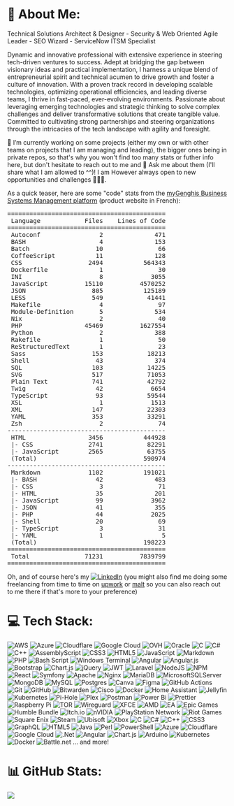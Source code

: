 <!--
## Hi there 👋

**douzzel/douzzel** is a ✨ _special_ ✨ repository because its `README.md` (this file) appears on your GitHub profile.

Here are some ideas to get you started:

- 🔭 I’m currently working on ...
- 🌱 I’m currently learning ...
- 👯 I’m looking to collaborate on ...
- 🤔 I’m looking for help with ...
- 💬 Ask me about ...
- 📫 How to reach me: ...
- 😄 Pronouns: ...
- ⚡ Fun fact: ...
-->

# 💫 About Me:
Technical Solutions Architect & Designer  -  Security & Web Oriented Agile Leader  -  SEO Wizard  -  ServiceNow ITSM Specialist

Dynamic and innovative professional with extensive experience in steering tech-driven ventures to success. Adept at bridging the gap between visionary ideas and practical implementation, I harness a unique blend of entrepreneurial spirit and technical acumen to drive growth and foster a culture of innovation. With a proven track record in developing scalable technologies, optimizing operational efficiencies, and leading diverse teams, I thrive in fast-paced, ever-evolving environments. Passionate about leveraging emerging technologies and strategic thinking to solve complex challenges and deliver transformative solutions that create tangible value. Committed to cultivating strong partnerships and steering organizations through the intricacies of the tech landscape with agility and foresight.<br>

🔭 I’m currently working on some projects (either my own or with other teams on projects that I am managing and leading), the bigger ones being in private repos, so that's why you won't find too many stats or futher info here, but don't hesitate to reach out to me and 💬 Ask me about them (I'll share what I am allowed to ^^)!
I am However always open to new opportunities and challenges 👨🏽‍💻.

As a quick teaser, here are some "code" stats from the [myGenghis Business Systems Management platform](https://mygenghis.graphene-bsm.com) (product website in French):
<pre>
===========================================
 Language            Files    Lines of Code
===========================================
 Autoconf                2              471
 BASH                    4              153
 Batch                  10               66
 CoffeeScript           11              128
 CSS                  2494           564343
 Dockerfile              1               30
 INI                     8             3055
 JavaScript          15110          4570252
 JSON                  805           125189
 LESS                  549            41441
 Makefile                4               97
 Module-Definition       5              534
 Nix                     2               40
 PHP                 45469          1627554
 Python                  2              388
 Rakefile                1               50
 ReStructuredText        1               23
 Sass                  153            18213
 Shell                  43              374
 SQL                   103            14225
 SVG                   517            71053
 Plain Text            741            42792
 Twig                   42             6654
 TypeScript             93            59544
 XSL                     1             1513
 XML                   147            22303
 YAML                  353            33291
 Zsh                     2               74
-------------------------------------------
 HTML                 3456           444928
 |- CSS               2741            82291
 |- JavaScript        2565            63755
 (Total)                             590974
-------------------------------------------
 Markdown             1102           191021
 |- BASH                42              483
 |- CSS                  3               71
 |- HTML                35              201
 |- JavaScript          99             3962
 |- JSON                41              355
 |- PHP                 44             2025
 |- Shell               20               69
 |- TypeScript           3               31
 |- YAML                 1                5
 (Total)                             198223
===========================================
 Total               71231          7839799
===========================================
</pre>

<!--## 🌐 Socials / 📫 How to reach me:-->
Oh, and of course here's my [![LinkedIn](https://img.shields.io/badge/LinkedIn-%230077B5.svg?logo=linkedin&logoColor=white)](https://linkedin.com/in/jonathan-von-teichmeister-momrelle) (you might also find me doing some freelancing from time to time on [upwork](https://www.upwork.com/freelancers/~010a1cae76d4729d90) or [malt](https://www.malt.fr/profile/jonathanvonteichmeiter) so you can also reach out to me there if that's more to your preference)

# 💻 Tech Stack:
![AWS](https://img.shields.io/badge/AWS-%23FF9900.svg?style=flat&logo=amazon-aws&logoColor=white) ![Azure](https://img.shields.io/badge/azure-%230072C6.svg?style=flat&logo=microsoftazure&logoColor=white) ![Cloudflare](https://img.shields.io/badge/Cloudflare-F38020?style=flat&logo=Cloudflare&logoColor=white) ![Google Cloud](https://img.shields.io/badge/GoogleCloud-%234285F4.svg?style=flat&logo=google-cloud&logoColor=white) ![OVH](https://img.shields.io/badge/ovh-%23123F6D.svg?style=flat&logo=ovh&logoColor=#123F6D) ![Oracle](https://img.shields.io/badge/Oracle-F80000?style=flat&logo=oracle&logoColor=white) ![C](https://img.shields.io/badge/c-%2300599C.svg?style=flat&logo=c&logoColor=white) ![C#](https://img.shields.io/badge/c%23-%23239120.svg?style=flat&logo=csharp&logoColor=white) ![C++](https://img.shields.io/badge/c++-%2300599C.svg?style=flat&logo=c%2B%2B&logoColor=white) ![AssemblyScript](https://img.shields.io/badge/assembly%20script-%23000000.svg?style=flat&logo=assemblyscript&logoColor=white) ![CSS3](https://img.shields.io/badge/css3-%231572B6.svg?style=flat&logo=css3&logoColor=white) ![HTML5](https://img.shields.io/badge/html5-%23E34F26.svg?style=flat&logo=html5&logoColor=white) ![JavaScript](https://img.shields.io/badge/javascript-%23323330.svg?style=flat&logo=javascript&logoColor=%23F7DF1E) ![Markdown](https://img.shields.io/badge/markdown-%23000000.svg?style=flat&logo=markdown&logoColor=white) ![PHP](https://img.shields.io/badge/php-%23777BB4.svg?style=flat&logo=php&logoColor=white) ![Bash Script](https://img.shields.io/badge/bash_script-%23121011.svg?style=flat&logo=gnu-bash&logoColor=white) ![Windows Terminal](https://img.shields.io/badge/Windows%20Terminal-%234D4D4D.svg?style=flat&logo=windows-terminal&logoColor=white) ![Angular](https://img.shields.io/badge/angular-%23DD0031.svg?style=flat&logo=angular&logoColor=white) ![Angular.js](https://img.shields.io/badge/angular.js-%23E23237.svg?style=flat&logo=angularjs&logoColor=white) ![Bootstrap](https://img.shields.io/badge/bootstrap-%238511FA.svg?style=flat&logo=bootstrap&logoColor=white) ![Chart.js](https://img.shields.io/badge/chart.js-F5788D.svg?style=flat&logo=chart.js&logoColor=white) ![jQuery](https://img.shields.io/badge/jquery-%230769AD.svg?style=flat&logo=jquery&logoColor=white) ![JWT](https://img.shields.io/badge/JWT-black?style=flat&logo=JSON%20web%20tokens) ![Laravel](https://img.shields.io/badge/laravel-%23FF2D20.svg?style=flat&logo=laravel&logoColor=white) ![NodeJS](https://img.shields.io/badge/node.js-6DA55F?style=flat&logo=node.js&logoColor=white) ![NPM](https://img.shields.io/badge/NPM-%23CB3837.svg?style=flat&logo=npm&logoColor=white) ![React](https://img.shields.io/badge/react-%2320232a.svg?style=flat&logo=react&logoColor=%2361DAFB) ![Symfony](https://img.shields.io/badge/symfony-%23000000.svg?style=flat&logo=symfony&logoColor=white) ![Apache](https://img.shields.io/badge/apache-%23D42029.svg?style=flat&logo=apache&logoColor=white) ![Nginx](https://img.shields.io/badge/nginx-%23009639.svg?style=flat&logo=nginx&logoColor=white) ![MariaDB](https://img.shields.io/badge/MariaDB-003545?style=flat&logo=mariadb&logoColor=white) ![MicrosoftSQLServer](https://img.shields.io/badge/Microsoft%20SQL%20Server-CC2927?style=flat&logo=microsoft%20sql%20server&logoColor=white) ![MongoDB](https://img.shields.io/badge/MongoDB-%234ea94b.svg?style=flat&logo=mongodb&logoColor=white) ![MySQL](https://img.shields.io/badge/mysql-4479A1.svg?style=flat&logo=mysql&logoColor=white) ![Postgres](https://img.shields.io/badge/postgres-%23316192.svg?style=flat&logo=postgresql&logoColor=white) ![Canva](https://img.shields.io/badge/Canva-%2300C4CC.svg?style=flat&logo=Canva&logoColor=white) ![Figma](https://img.shields.io/badge/figma-%23F24E1E.svg?style=flat&logo=figma&logoColor=white) ![GitHub Actions](https://img.shields.io/badge/github%20actions-%232671E5.svg?style=flat&logo=githubactions&logoColor=white) ![Git](https://img.shields.io/badge/git-%23F05033.svg?style=flat&logo=git&logoColor=white) ![GitHub](https://img.shields.io/badge/github-%23121011.svg?style=flat&logo=github&logoColor=white) ![Bitwarden](https://img.shields.io/badge/bitwarden-%23175DDC.svg?style=flat&logo=bitwarden&logoColor=white) ![Cisco](https://img.shields.io/badge/cisco-%23049fd9.svg?style=flat&logo=cisco&logoColor=black) ![Docker](https://img.shields.io/badge/docker-%230db7ed.svg?style=flat&logo=docker&logoColor=white) ![Home Assistant](https://img.shields.io/badge/home%20assistant-%2341BDF5.svg?style=flat&logo=home-assistant&logoColor=white) ![Jellyfin](https://img.shields.io/badge/jellyfin-%23000B25.svg?style=flat&logo=Jellyfin&logoColor=00A4DC) ![Kubernetes](https://img.shields.io/badge/kubernetes-%23326ce5.svg?style=flat&logo=kubernetes&logoColor=white) ![Pi-Hole](https://img.shields.io/badge/pihole-%2396060C.svg?style=flat&logo=pi-hole&logoColor=white) ![Plex](https://img.shields.io/badge/plex-%23E5A00D.svg?style=flat&logo=plex&logoColor=white) ![Postman](https://img.shields.io/badge/Postman-FF6C37?style=flat&logo=postman&logoColor=white) ![Power Bi](https://img.shields.io/badge/power_bi-F2C811?style=flat&logo=powerbi&logoColor=black) ![Prettier](https://img.shields.io/badge/prettier-%23F7B93E.svg?style=flat&logo=prettier&logoColor=black) ![Raspberry Pi](https://img.shields.io/badge/-Raspberry_Pi-C51A4A?style=flat&logo=Raspberry-Pi) ![TOR](https://img.shields.io/badge/tor-%237E4798.svg?style=flat&logo=tor-project&logoColor=white) ![Wireguard](https://img.shields.io/badge/wireguard-%2388171A.svg?style=flat&logo=wireguard&logoColor=white) ![XFCE](https://img.shields.io/badge/XFCE-%232284F2.svg?style=flat&logo=xfce&logoColor=white) ![AMD](https://img.shields.io/badge/AMD-%23000000.svg?style=flat&logo=amd&logoColor=white) ![EA](https://img.shields.io/badge/ea-%23000000.svg?style=flat&logo=ea&logoColor=white) ![Epic Games](https://img.shields.io/badge/epicgames-%23313131.svg?style=flat&logo=epicgames&logoColor=white) ![Humble Bundle](https://img.shields.io/badge/HumbleBundle-%23494F5C.svg?style=flat&logo=HumbleBundle&logoColor=white) ![Itch.io](https://img.shields.io/badge/Itch-%23FF0B34.svg?style=flat&logo=Itch.io&logoColor=white) ![nVIDIA](https://img.shields.io/badge/nVIDIA-%2376B900.svg?style=flat&logo=nVIDIA&logoColor=white) ![PlayStation Network](https://img.shields.io/badge/PSN-%230070D1.svg?style=flat&logo=Playstation&logoColor=white) ![Riot Games](https://img.shields.io/badge/riotgames-D32936.svg?style=flat&logo=riotgames&logoColor=white) ![Square Enix](https://img.shields.io/badge/SquareEnix-%23ED1C24.svg?style=flat&logo=SquareEnix&logoColor=white) ![Steam](https://img.shields.io/badge/steam-%23000000.svg?style=flat&logo=steam&logoColor=white) ![Ubisoft](https://img.shields.io/badge/Ubisoft-%23F5F5F5.svg?style=flat&logo=Ubisoft&logoColor=black) ![Xbox](https://img.shields.io/badge/xbox-%23107C10.svg?style=flat&logo=xbox&logoColor=white) ![C](https://img.shields.io/badge/c-%2300599C.svg?style=flat&logo=c&logoColor=white) ![C#](https://img.shields.io/badge/c%23-%23239120.svg?style=flat&logo=csharp&logoColor=white) ![C++](https://img.shields.io/badge/c++-%2300599C.svg?style=flat&logo=c%2B%2B&logoColor=white) ![CSS3](https://img.shields.io/badge/css3-%231572B6.svg?style=flat&logo=css3&logoColor=white) ![GraphQL](https://img.shields.io/badge/-GraphQL-E10098?style=flat&logo=graphql&logoColor=white) ![HTML5](https://img.shields.io/badge/html5-%23E34F26.svg?style=flat&logo=html5&logoColor=white) ![Java](https://img.shields.io/badge/java-%23ED8B00.svg?style=flat&logo=openjdk&logoColor=white) ![Perl](https://img.shields.io/badge/perl-%2339457E.svg?style=flat&logo=perl&logoColor=white) ![PowerShell](https://img.shields.io/badge/PowerShell-%235391FE.svg?style=flat&logo=powershell&logoColor=white) ![Azure](https://img.shields.io/badge/azure-%230072C6.svg?style=flat&logo=microsoftazure&logoColor=white) ![Cloudflare](https://img.shields.io/badge/Cloudflare-F38020?style=flat&logo=Cloudflare&logoColor=white) ![Google Cloud](https://img.shields.io/badge/GoogleCloud-%234285F4.svg?style=flat&logo=google-cloud&logoColor=white) ![.Net](https://img.shields.io/badge/.NET-5C2D91?style=flat&logo=.net&logoColor=white) ![Angular](https://img.shields.io/badge/angular-%23DD0031.svg?style=flat&logo=angular&logoColor=white) ![Chart.js](https://img.shields.io/badge/chart.js-F5788D.svg?style=flat&logo=chart.js&logoColor=white) ![Arduino](https://img.shields.io/badge/-Arduino-00979D?style=flat&logo=Arduino&logoColor=white) ![Kubernetes](https://img.shields.io/badge/kubernetes-%23326ce5.svg?style=flat&logo=kubernetes&logoColor=white) ![Docker](https://img.shields.io/badge/docker-%230db7ed.svg?style=flat&logo=docker&logoColor=white) ![Battle.net](https://img.shields.io/badge/battle.net-%2300AEFF.svg?style=flat&logo=battle.net&logoColor=white)
... and more!

# 📊 GitHub Stats:
<!--![](https://github-readme-stats.vercel.app/api?username=douzzel&theme=dark&hide_border=true&include_all_commits=true&count_private=true)<br/>-->
![](https://github-readme-streak-stats.herokuapp.com/?user=douzzel&theme=dark&hide_border=true)<br/>
<!--![](https://github-readme-stats.vercel.app/api/top-langs/?username=douzzel&theme=dark&hide_border=true&include_all_commits=true&count_private=true&layout=compact)-->

<!--
## 🏆 GitHub Trophies
![](https://github-profile-trophy.vercel.app/?username=douzzel&theme=dark&no-frame=true&no-bg=true&margin-w=4)

### 🔝 Top Contributed Repo
![](https://github-contributor-stats.vercel.app/api?username=douzzel&limit=5&theme=dark&combine_all_yearly_contributions=true)

---
[![](https://visitcount.itsvg.in/api?id=douzzel&icon=5&color=0)](https://visitcount.itsvg.in)
